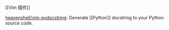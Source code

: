 

[[Vim 插件]]

[heavenshell/vim-pydocstring](https://github.com/heavenshell/vim-pydocstring): Generate [[Python]] docstring to your Python source code.






